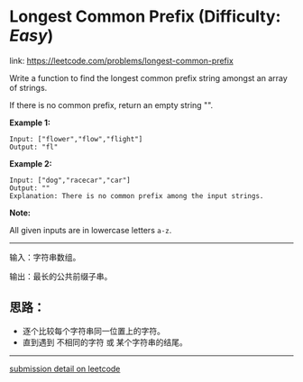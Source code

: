 
# Longest Common Prefix (Difficulty: **_Easy_**)

link: https://leetcode.com/problems/longest-common-prefix 

Write a function to find the longest common prefix string amongst an array of strings.

If there is no common prefix, return an empty string "".

**Example 1:**

    Input: ["flower","flow","flight"]
    Output: "fl"

**Example 2:**

    Input: ["dog","racecar","car"]
    Output: ""
    Explanation: There is no common prefix among the input strings.

**Note:**

All given inputs are in lowercase letters `a-z`.

----

输入：字符串数组。

输出：最长的公共前缀子串。


## 思路：

* 逐个比较每个字符串同一位置上的字符。
* 直到遇到 不相同的字符 或 某个字符串的结尾。

----------------

[submission detail on leetcode](https://leetcode.com/submissions/detail/262301797/)